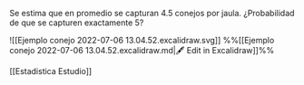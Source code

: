 Se estima que en promedio se capturan 4.5 conejos por jaula.
¿Probabilidad de que se capturen exactamente 5?

![[Ejemplo conejo 2022-07-06 13.04.52.excalidraw.svg]]
%%[[Ejemplo conejo 2022-07-06 13.04.52.excalidraw.md|🖋 Edit in Excalidraw]]%%


[[Estadistica Estudio]]